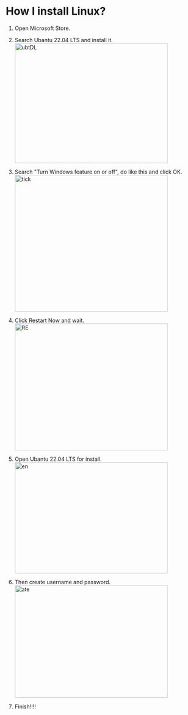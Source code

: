 # How I install Linux?

1. Open Microsoft Store.

2. Search Ubantu 22.04 LTS and install it.<br>
<img src = "https://cdn.discordapp.com/attachments/1004952232145465354/1004952362466693140/rewat1.png" alt = "ubtDL"
     style="width:400px;height:314px;">

3. Search "Turn Windows feature on or off", do like this and click OK.<br>
<img src= "https://cdn.discordapp.com/attachments/1004952232145465354/1004953149280358420/rewat6.png" alt="tick"
     style="width:400px;height:358px;">

4. Click Restart Now and wait.<br>
<img src= "https://cdn.discordapp.com/attachments/1004952232145465354/1004952489067565158/rewat3.png" alt="RE"
     style="width:400px;height:332px;">

5. Open Ubantu 22.04 LTS for install.<br>
<img src= "https://cdn.discordapp.com/attachments/1004952232145465354/1004953029306503198/rewat4.png" alt ="en"
     style="width:400px;height:291px;">

6. Then create username and password.<br>
<img src= "https://cdn.discordapp.com/attachments/1004952232145465354/1004953068498059385/rewat5.png" alt="ate"
     style="width:400px;height:295px;">

7. Finish!!!!
